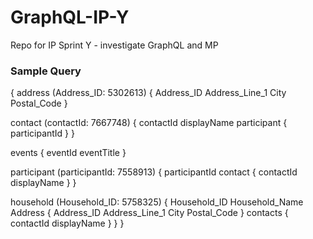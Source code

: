 # GraphQL-IP-Y
Repo for IP Sprint Y - investigate GraphQL and MP

### Sample Query

{
  address (Address_ID: 5302613) {
    Address_ID
    Address_Line_1
    City
    Postal_Code
  }

  contact (contactId: 7667748) {
    contactId
    displayName
    participant {
      participantId
    }
  }

  events {
    eventId
    eventTitle
  }

  participant (participantId: 7558913) {
    participantId
    contact {
      contactId
      displayName
    }
  }

  household (Household_ID: 5758325) {
    Household_ID
    Household_Name
    Address {
      Address_ID
      Address_Line_1
      City
      Postal_Code
    }
  	contacts {
  	  contactId
  	  displayName
  	}
  }
}
